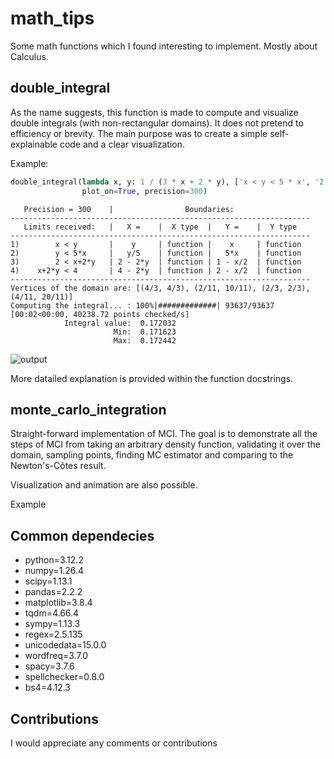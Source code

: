 # math_tips

Some math functions which I found interesting to implement. Mostly about Calculus.

## double_integral

As the name suggests, this function is made to compute and visualize double integrals (with non-rectangular domains).
It does not pretend to efficiency or brevity. The main purpose was to create a simple self-explainable code
and a clear visualization.

Example:
```python
double_integral(lambda x, y: 1 / (3 * x + 2 * y), ['x < y < 5 * x', '2 < x + 2 * y < 4'],
                plot_on=True, precision=300)
```
```
   Precision = 300    |                Boundaries:                
-------------------------------------------------------------------
   Limits received:   |   X =    |  X type  |   Y =    |  Y type  
-------------------------------------------------------------------
1)        x < y       |    y     | function |    x     | function 
2)        y < 5*x     |   y/5    | function |   5*x    | function 
3)        2 < x+2*y   | 2 - 2*y  | function | 1 - x/2  | function 
4)    x+2*y < 4       | 4 - 2*y  | function | 2 - x/2  | function 
-------------------------------------------------------------------
Vertices of the domain are: [(4/3, 4/3), (2/11, 10/11), (2/3, 2/3), (4/11, 20/11)]
Computing the integral... : 100%|#############| 93637/93637 [00:02<00:00, 40238.72 points checked/s]
            Integral value:  0.172032
                       Min:  0.171623
                       Max:  0.172442
```
![output](https://github.com/user-attachments/assets/85c1d459-57a0-401c-b13d-19cd8e25b7f4)

More datailed explanation is provided within the function docstrings.

## monte_carlo_integration

Straight-forward implementation of MCI. The goal is to demonstrate all the steps of MCI
from taking an arbitrary density function, validating it over the domain, sampling points,
finding MC estimator and comparing to the Newton's-Côtes result.

Visualization and animation are also possible.

Example

## Common dependecies

- python=3.12.2
- numpy=1.26.4
- scipy=1.13.1
- pandas=2.2.2
- matplotlib=3.8.4
- tqdm=4.66.4
- sympy=1.13.3
- regex=2.5.135
- unicodedata=15.0.0
- wordfreq=3.7.0
- spacy=3.7.6
- spellchecker=0.8.0
- bs4=4.12.3

## Contributions

I would appreciate any comments or contributions
